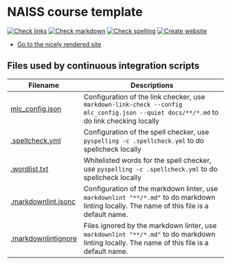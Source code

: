 # NAISS course template

<!-- markdownlint-disable MD013 --><!-- Badges cannot be split up over lines, hence will break 80 characters per line -->

[![Check links](https://github.com/UPPMAX/naiss_course_template/actions/workflows/check_links.yaml/badge.svg?branch=main)](https://github.com/UPPMAX/naiss_course_template/actions/workflows/check_links.yaml)
[![Check markdown](https://github.com/UPPMAX/naiss_course_template/actions/workflows/check_markdown.yaml/badge.svg?branch=main)](https://github.com/UPPMAX/naiss_course_template/actions/workflows/check_markdown.yaml)
[![Check spelling](https://github.com/UPPMAX/naiss_course_template/actions/workflows/check_spelling.yaml/badge.svg?branch=main)](https://github.com/UPPMAX/naiss_course_template/actions/workflows/check_spelling.yaml)
[![Create website](https://github.com/UPPMAX/naiss_course_template/actions/workflows/create_website.yaml/badge.svg?branch=main)](https://github.com/UPPMAX/naiss_course_template/actions/workflows/create_website.yaml)

<!-- markdownlint-enable MD013 -->

- [Go to the nicely rendered site](https://uppmax.github.io/naiss_course_template/)

## Files used by continuous integration scripts

<!-- markdownlint-disable MD013 --><!-- Tables cannot be split up over lines, hence will break 80 characters per line -->

Filename                              |Descriptions
--------------------------------------|--------------------------------------------------------------------------------------------------------------------------------------
[mlc_config.json](mlc_config.json)    |Configuration of the link checker, use `markdown-link-check --config mlc_config.json --quiet docs/**/*.md` to do link checking locally
[.spellcheck.yml](.spellcheck.yml)    |Configuration of the spell checker, use `pyspelling -c .spellcheck.yml` to do spellcheck locally
[.wordlist.txt](.wordlist.txt)        |Whitelisted words for the spell checker, use `pyspelling -c .spellcheck.yml` to do spellcheck locally
[.markdownlint.jsonc](.markdownlint.jsonc)|Configuration of the markdown linter, use `markdownlint "**/*.md"` to do markdown linting locally. The name of this file is a default name.
[.markdownlintignore](.markdownlintignore)|Files ignored by the markdown linter, use `markdownlint "**/*.md"` to do markdown linting locally. The name of this file is a default name.

<!-- markdownlint-enable MD013 -->
